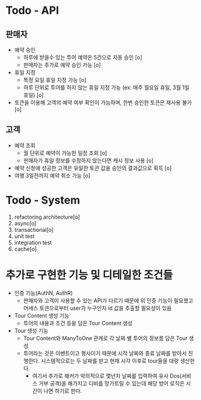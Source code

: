 # Todo - API

## 판매자

- 예약 승인
  - 하루에 받을수 있는 투어 예약은 5건으로 자동 승인 [o]
  - 판매자는 추가로 예약 승인 가능 [o]
- 휴일 지정
  - 특정 요일 휴일 지정 가능 [o]
  - 하루 단위로 투어를 하지 않는 휴일 지정 가능 (ex: 매주 월요일 휴일, 3월 1일 휴일) [o]
- 토큰을 이용해 고객의 예약 여부 확인이 가능하며, 한번 승인한 토큰은 재사용 불가 [o]

## 고객

- 예약 조회
  - 월 단위로 예약이 가능한 일정 조회 [o]
  - 판매자가 휴일 정보를 수정하지 않는다면 캐시 정보 사용 [o]
- 예약 신청에 성공한 고객은 유일한 토큰 값을 승인의 결과값으로 획득 [o]
- 여행 3일전까지 예약 취소 가능 [o]

# Todo - System

1. refactoring architecture[o]
2. async[o]
3. transactional[o]
4. unit test
5. integration test
6. cache[o]

# 추가로 구현한 기능 및 디테일한 조건들

- 인증 기능(AuthN, AuthR)
  - 판매자와 고객이 사용할 수 있는 API가 다르기 때문에 위 인증 기능이 필요했고 어세스 토큰으로부터 user가 누구인지 id 값을 추출할 필요성이 있음
- Tour Content 생성 기능
  - 투어의 내용과 조건 등을 담은 Tour Content 생성
- Tour 생성 기능
  - Tour Content와 ManyToOne 관계로 각 날짜 별 투어의 정보름 담은 Tour 생성
  - 투어라는 것은 이벤트이고 행사이기 때문에 시작 날짜와 종료 날짜를 받아서 진행한다. 시스템적으로는 두 날짜를 받고 현재 시각 이후로 tour들을 대량 생산한다.
    - 여기서 추가로 해커가 악의적으로 몇년치 날짜를 입력하여 유사 Dos(서비스 거부 공격)을 해가지고 디비를 망가트릴 수 있는데 해당 방어 로직은 시간이 나면 하기로 한다.
